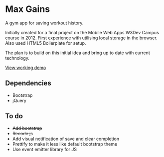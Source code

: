 Max Gains
=========

A gym app for saving workout history.

Initially created for a final project on the Mobile Web Apps W3Dev Campus course in 2012. First experience with utilising local storage in the browser. Also used HTML5 Boilerplate for setup.

The plan is to build on this initial idea and bring up to date with current technology.

[View working demo](http://www.thewayofallthings.co.uk/max-gains/)


Dependencies
------------

* Bootstrap
* jQuery


To do
-----

* ~~Add bootstrap~~
* ~~Recode js~~
* Add visual notification of save and clear completion
* Prettify to make it less like default bootstrap theme
* Use event emitter library for JS
